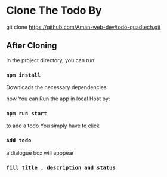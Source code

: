 # Clone The Todo By 

git clone https://github.com/Aman-web-dev/todo-quadtech.git


## After Cloning

In the project directory, you can run: 

### `npm install`

Downloads the necessary dependencies

now You can Run the app in local Host by:

### `npm run start`

to add a todo You simply have to click 

### `Add todo`

a dialogue box will apppear 

### `fill title , description and status`



